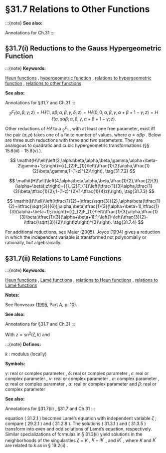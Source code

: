 # §31.7 Relations to Other Functions

:::{note}
**See also:**

Annotations for Ch.31
:::


## §31.7(i) Reductions to the Gauss Hypergeometric Function

:::{note}
**Keywords:**

[Heun functions](http://dlmf.nist.gov/search/search?q=Heun%20functions) , [hypergeometric function](http://dlmf.nist.gov/search/search?q=hypergeometric%20function) , [relations to hypergeometric function](http://dlmf.nist.gov/search/search?q=relations%20to%20hypergeometric%20function) , [relations to other functions](http://dlmf.nist.gov/search/search?q=relations%20to%20other%20functions)

**See also:**

Annotations for §31.7 and Ch.31
:::


<a id="E1"></a>
$$
{{}_{2}F_{1}}\left(\alpha,\beta;\gamma;z\right)=\mathit{H\!\ell}\left(1,\alpha\beta;\alpha,\beta,\gamma,\delta;z\right)=\mathit{H\!\ell}\left(0,0;\alpha,\beta,\gamma,\alpha+\beta+1-\gamma;z\right)=\mathit{H\!\ell}\left(a,a\alpha\beta;\alpha,\beta,\gamma,\alpha+\beta+1-\gamma;z\right). \tag{31.7.1}
$$

Other reductions of $\mathit{H\!\ell}$ to a ${{}_{2}F_{1}}$ , with at least one free parameter, exist iff the pair $(a,p)$ takes one of a finite number of values, where $q=\alpha\beta p$ . Below are three such reductions with three and two parameters. They are analogous to quadratic and cubic hypergeometric transformations (§§ 15.8(iii) – 15.8(v) ).


<a id="E2"></a>
$$
\mathit{H\!\ell}\left(2,\alpha\beta;\alpha,\beta,\gamma,\alpha+\beta-2\gamma+1;z\right)={{}_{2}F_{1}}\left(\tfrac{1}{2}\alpha,\tfrac{1}{2}\beta;\gamma;1-(1-z)^{2}\right), \tag{31.7.2}
$$


<a id="E3"></a>
$$
\mathit{H\!\ell}\left(4,\alpha\beta;\alpha,\beta,\tfrac{1}{2},\tfrac{2}{3}(\alpha+\beta);z\right)={{}_{2}F_{1}}\left(\tfrac{1}{3}\alpha,\tfrac{1}{3}\beta;\tfrac{1}{2};1-(1-z)^{2}(1-\tfrac{1}{4}z)\right), \tag{31.7.3}
$$


<a id="E4"></a>
$$
\mathit{H\!\ell}\left(\tfrac{1}{2}+i\tfrac{\sqrt{3}}{2},\alpha\beta(\tfrac{1}{2}+i\tfrac{\sqrt{3}}{6});\alpha,\beta,\tfrac{1}{3}(\alpha+\beta+1),\tfrac{1}{3}(\alpha+\beta+1);z\right)={{}_{2}F_{1}}\left(\tfrac{1}{3}\alpha,\tfrac{1}{3}\beta;\tfrac{1}{3}(\alpha+\beta+1);1-\left(1-\left(\tfrac{3}{2}-i\tfrac{\sqrt{3}}{2}\right)z\right)^{3}\right). \tag{31.7.4}
$$

For additional reductions, see Maier ([2005](./bib/M.html#bib1537 "On reducing the Heun equation to the hypergeometric equation")). Joyce ([1994](./bib/J.html#bib1195 "On the cubic lattice Green functions")) gives a reduction in which the independent variable is transformed not polynomially or rationally, but algebraically.


## §31.7(ii) Relations to Lamé Functions

:::{note}
**Keywords:**

[Heun functions](http://dlmf.nist.gov/search/search?q=Heun%20functions) , [Lamé functions](http://dlmf.nist.gov/search/search?q=Lam%C3%A9%20functions) , [relations to Heun functions](http://dlmf.nist.gov/search/search?q=relations%20to%20Heun%20functions) , [relations to Lamé functions](http://dlmf.nist.gov/search/search?q=relations%20to%20Lam%C3%A9%20functions)

**Notes:**

See Ronveaux ([1995](./bib/R.html#bib1965 "Heun’s Differential Equations"), Part A, p. 10).

**See also:**

Annotations for §31.7 and Ch.31
:::

With $z={\operatorname{sn}}^{2}\left(\zeta,k\right)$ and

:::{note}
**Defines:**

$k$ : modulus (locally)

**Symbols:**

$\gamma$: real or complex parameter , $\delta$: real or complex parameter , $\epsilon$: real or complex parameter , $\nu$: real or complex parameter , $a$: complex parameter , $q$: real or complex parameter , $\alpha$: real or complex parameter and $\beta$: real or complex parameter

**See also:**

Annotations for §31.7(ii) , §31.7 and Ch.31
:::

equation ( 31.2.1 ) becomes Lamé’s equation with independent variable $\zeta$ ; compare ( 29.2.1 ) and ( 31.2.8 ). The solutions ( 31.3.1 ) and ( 31.3.5 ) transform into even and odd solutions of Lamé’s equation, respectively. Similar specializations of formulas in § 31.3(ii) yield solutions in the neighborhoods of the singularities $\zeta=K$ , $K+i{K^{\prime}}$ , and $i{K^{\prime}}$ , where $K$ and ${K^{\prime}}$ are related to $k$ as in § 19.2(ii) .
